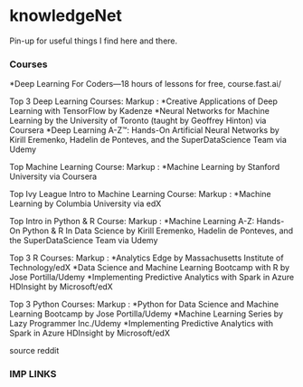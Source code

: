 # knowledgeNet
Pin-up for useful things I find here and there.

### Courses ###
*Deep Learning For Coders—18 hours of lessons for free, course.fast.ai/

Top 3 Deep Learning Courses:
Markup : *Creative Applications of Deep Learning with TensorFlow by Kadenze 
         *Neural Networks for Machine Learning by the University of Toronto (taught by Geoffrey Hinton) via Coursera
         *Deep Learning A-Z™: Hands-On Artificial Neural Networks by Kirill Eremenko, Hadelin de Ponteves, and the SuperDataScience Team via Udemy

Top Machine Learning Course:
Markup : *Machine Learning by Stanford University via Coursera

Top Ivy League Intro to Machine Learning Course:
Markup : *Machine Learning by Columbia University via edX

Top Intro in Python & R Course:
Markup : *Machine Learning A-Z: Hands-On Python & R In Data Science by Kirill Eremenko, Hadelin de Ponteves, and the SuperDataScience Team via Udemy

Top 3 R Courses:
Markup : *Analytics Edge by Massachusetts Institute of Technology/edX
         *Data Science and Machine Learning Bootcamp with R by Jose Portilla/Udemy
         *Implementing Predictive Analytics with Spark in Azure HDInsight by Microsoft/edX

Top 3 Python Courses:
Markup : *Python for Data Science and Machine Learning Bootcamp by Jose Portilla/Udemy
         *Machine Learning Series by Lazy Programmer Inc./Udemy
         *Implementing Predictive Analytics with Spark in Azure HDInsight by Microsoft/edX

source reddit

### IMP LINKS ###
